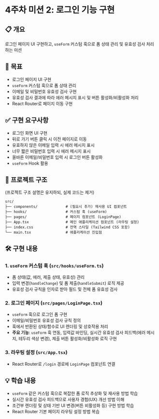 # 4주차 미션 2: 로그인 기능 구현

## 📋 개요
로그인 페이지 UI 구현하고, `useForm` 커스텀 훅으로 폼 상태 관리 및 유효성 검사 처리하는 미션

## 🎯 목표
- 로그인 페이지 UI 구현
- `useForm` 커스텀 훅으로 폼 상태 관리
- 이메일 및 비밀번호 유효성 검사 구현
- 유효성 검사 결과에 따라 에러 메시지 표시 및 버튼 활성화/비활성화 처리
- React Router로 페이지 이동 구현

## ✅ 구현 요구사항
- 로그인 화면 UI 구현
- 뒤로 가기 버튼 클릭 시 이전 페이지로 이동
- 유효하지 않은 이메일 입력 시 에러 메시지 표시
- 너무 짧은 비밀번호 입력 시 에러 메시지 표시
- 올바른 이메일/비밀번호 입력 시 로그인 버튼 활성화
- `useForm` Hook 활용

## 📂 프로젝트 구조
(프로젝트 구조 설명은 유지하되, 실제 코드는 제거)
```
src/
├── components/             # (필요시 추가) 재사용 UI 컴포넌트
├── hooks/                  # 커스텀 훅 (useForm)
├── pages/                  # 페이지 컴포넌트 (LoginPage)
├── App.tsx                 # 메인 애플리케이션 컴포넌트 (라우팅 설정)
├── index.css               # 전역 스타일 (Tailwind CSS 포함)
└── main.tsx                # 애플리케이션 진입점
```

## 🛠️ 구현 내용

### 1. `useForm` 커스텀 훅 (`src/hooks/useForm.ts`)
- 폼 상태(값, 에러, 제출 상태, 유효성) 관리
- 입력 변경(`handleChange`) 및 폼 제출(`handleSubmit`) 로직 제공
- 유효성 검사 규칙을 인자로 받아 필드 및 전체 폼 유효성 검사

### 2. 로그인 페이지 (`src/pages/LoginPage.tsx`)
- `useForm` 훅으로 로그인 폼 구현
- 이메일/비밀번호 유효성 검사 규칙 정의
- 훅에서 반환된 상태/함수로 UI 렌더링 및 상호작용 처리
- **주요 기능**: `useForm` 훅 연동, 입력값 바인딩, 실시간 유효성 검사 피드백(에러 메시지, 테두리 색상 변경), 제출 버튼 활성화/비활성화 로직 구현

### 3. 라우팅 설정 (`src/App.tsx`)
- React Router로 `/login` 경로에 `LoginPage` 컴포넌트 연결

## 💡 학습 내용
- `useForm` 같은 커스텀 훅으로 복잡한 폼 로직 추상화 및 재사용 방법 학습
- 실시간 유효성 검사 피드백으로 사용자 경험(UX) 개선 방법 이해
- 조건부 렌더링 및 상태 기반 UI 변경(버튼 비활성화 등) 구현 방법 학습
- React Router 기본 페이지 라우팅 설정 방법 복습
